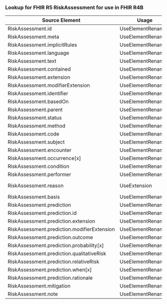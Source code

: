 ### Lookup for FHIR R5 RiskAssessment for use in FHIR R4B

| Source Element | Usage | Target |
| -------------- | ----- | ------ |
| RiskAssessment.id | UseElementRenamed | RiskAssessment.id |
| RiskAssessment.meta | UseElementRenamed | RiskAssessment.meta |
| RiskAssessment.implicitRules | UseElementRenamed | RiskAssessment.implicitRules |
| RiskAssessment.language | UseElementRenamed | RiskAssessment.language |
| RiskAssessment.text | UseElementRenamed | RiskAssessment.text |
| RiskAssessment.contained | UseElementRenamed | RiskAssessment.contained |
| RiskAssessment.extension | UseElementRenamed | RiskAssessment.extension |
| RiskAssessment.modifierExtension | UseElementRenamed | RiskAssessment.modifierExtension |
| RiskAssessment.identifier | UseElementRenamed | RiskAssessment.identifier |
| RiskAssessment.basedOn | UseElementRenamed | RiskAssessment.basedOn |
| RiskAssessment.parent | UseElementRenamed | RiskAssessment.parent |
| RiskAssessment.status | UseElementRenamed | RiskAssessment.status |
| RiskAssessment.method | UseElementRenamed | RiskAssessment.method |
| RiskAssessment.code | UseElementRenamed | RiskAssessment.code |
| RiskAssessment.subject | UseElementRenamed | RiskAssessment.subject |
| RiskAssessment.encounter | UseElementRenamed | RiskAssessment.encounter |
| RiskAssessment.occurrence[x] | UseElementRenamed | RiskAssessment.occurrence[x] |
| RiskAssessment.condition | UseElementRenamed | RiskAssessment.condition |
| RiskAssessment.performer | UseElementRenamed | RiskAssessment.performer |
| RiskAssessment.reason | UseExtension | http://hl7.org/fhir/5.0/StructureDefinition/extension-RiskAssessment.reason |
| RiskAssessment.basis | UseElementRenamed | RiskAssessment.basis |
| RiskAssessment.prediction | UseElementRenamed | RiskAssessment.prediction |
| RiskAssessment.prediction.id | UseElementRenamed | RiskAssessment.prediction.id |
| RiskAssessment.prediction.extension | UseElementRenamed | RiskAssessment.prediction.extension |
| RiskAssessment.prediction.modifierExtension | UseElementRenamed | RiskAssessment.prediction.modifierExtension |
| RiskAssessment.prediction.outcome | UseElementRenamed | RiskAssessment.prediction.outcome |
| RiskAssessment.prediction.probability[x] | UseElementRenamed | RiskAssessment.prediction.probability[x] |
| RiskAssessment.prediction.qualitativeRisk | UseElementRenamed | RiskAssessment.prediction.qualitativeRisk |
| RiskAssessment.prediction.relativeRisk | UseElementRenamed | RiskAssessment.prediction.relativeRisk |
| RiskAssessment.prediction.when[x] | UseElementRenamed | RiskAssessment.prediction.when[x] |
| RiskAssessment.prediction.rationale | UseElementRenamed | RiskAssessment.prediction.rationale |
| RiskAssessment.mitigation | UseElementRenamed | RiskAssessment.mitigation |
| RiskAssessment.note | UseElementRenamed | RiskAssessment.note |
